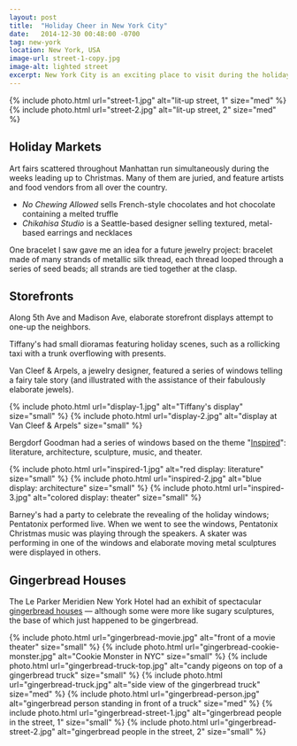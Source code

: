```yaml
---
layout: post
title:  "Holiday Cheer in New York City"
date:   2014-12-30 00:48:00 -0700
tag: new-york
location: New York, USA
image-url: street-1-copy.jpg
image-alt: lighted street
excerpt: New York City is an exciting place to visit during the holidays.
---
```

<div class='img-gallery'>
{% include photo.html url="street-1.jpg" alt="lit-up street, 1" size="med" %}
{% include photo.html url="street-2.jpg" alt="lit-up street, 2" size="med" %}
</div>

## Holiday Markets

Art fairs scattered throughout Manhattan run simultaneously during the weeks leading up to Christmas. Many of them are juried, and feature artists and food vendors from all over the country.

- _No Chewing Allowed_ sells French-style chocolates and hot chocolate containing a melted truffle
- _Chikahisa Studio_ is a Seattle-based designer selling textured, metal-based earrings and necklaces

One bracelet I saw gave me an idea for a future jewelry project: bracelet made of many strands of metallic silk thread, each thread looped through a series of seed beads; all strands are tied together at the clasp.

## Storefronts

Along 5th Ave and Madison Ave, elaborate storefront displays attempt to one-up the neighbors.

Tiffany's had small dioramas featuring holiday scenes, such as a rollicking taxi with a trunk overflowing with presents.

Van Cleef & Arpels, a jewelry designer, featured a series of windows telling a fairy tale story (and illustrated with the assistance of their fabulously elaborate jewels).

<div class='img-gallery'>
{% include photo.html url="display-1.jpg" alt="Tiffany's display" size="small" %}
{% include photo.html url="display-2.jpg" alt="display at Van Cleef & Arpels" size="small" %}
</div>

Bergdorf Goodman had a series of windows based on the theme "[Inspired](http://blog.bergdorfgoodman.com/windows/holiday-windows-2014-inspired)": literature, architecture, sculpture, music, and theater.

<div class='img-gallery'>
{% include photo.html url="inspired-1.jpg" alt="red display: literature" size="small" %}
{% include photo.html url="inspired-2.jpg" alt="blue display: architecture" size="small" %}
{% include photo.html url="inspired-3.jpg" alt="colored display: theater" size="small" %}
</div>

Barney's had a party to celebrate the revealing of the holiday windows; Pentatonix performed live. When we went to see the windows, Pentatonix Christmas music was playing through the speakers. A skater was performing in one of the windows and elaborate moving metal sculptures were displayed in others.

## Gingerbread Houses

The Le Parker Meridien New York Hotel had an exhibit of spectacular [gingerbread houses](https://giving.cityharvest.org/gingerbread-voting) — although some were more like sugary sculptures, the base of which just happened to be gingerbread.

<div class='img-gallery'>
{% include photo.html url="gingerbread-movie.jpg" alt="front of a movie theater" size="small" %}
{% include photo.html url="gingerbread-cookie-monster.jpg" alt="Cookie Monster in NYC" size="small" %}
{% include photo.html url="gingerbread-truck-top.jpg" alt="candy pigeons on top of a gingerbread truck" size="small" %}
{% include photo.html url="gingerbread-truck.jpg" alt="side view of the gingerbread truck" size="med" %}
{% include photo.html url="gingerbread-person.jpg" alt="gingerbread person standing in front of a truck" size="med" %}
{% include photo.html url="gingerbread-street-1.jpg" alt="gingerbread people in the street, 1" size="small" %}
{% include photo.html url="gingerbread-street-2.jpg" alt="gingerbread people in the street, 2" size="small" %}
</div>
